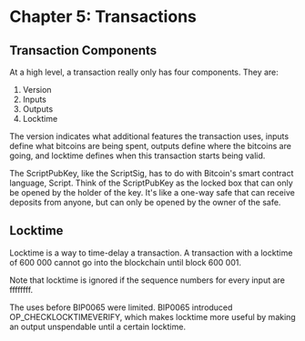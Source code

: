 # Chapter 5: Transactions

## Transaction Components

At a high level, a transaction really only has four components. They are:

1. Version
2. Inputs
3. Outputs
4. Locktime

The version indicates what additional features the transaction uses, inputs define what bitcoins are being spent, outputs define where the bitcoins are going, and locktime defines when this transaction starts being valid. 

The ScriptPubKey, like the ScriptSig, has to do with Bitcoin's smart contract language, Script. Think of the ScriptPubKey as the locked box that can only be opened by the holder of the key. It's like a one-way safe that can receive deposits from anyone, but can only be opened by the owner of the safe. 

## Locktime

Locktime is a way to time-delay a transaction. A transaction with a locktime of 600 000 cannot go into the blockchain until block 600 001. 

Note that locktime is ignored if the sequence numbers for every input are ffffffff.

The uses before BIP0065 were limited. BIP0065 introduced OP_CHECKLOCKTIMEVERIFY, which makes locktime more useful by making an output unspendable until a certain locktime.

